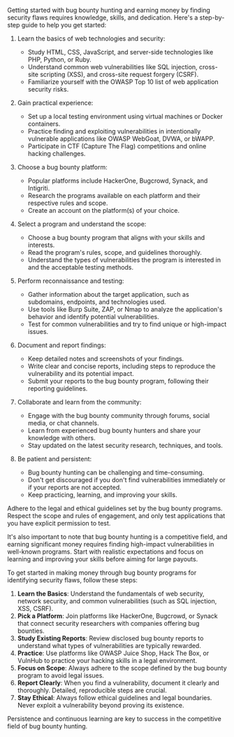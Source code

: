 Getting started with bug bounty hunting and earning money by finding security flaws requires knowledge, skills, and dedication. Here's a step-by-step guide to help you get started:

1. Learn the basics of web technologies and security:
   - Study HTML, CSS, JavaScript, and server-side technologies like PHP, Python, or Ruby.
   - Understand common web vulnerabilities like SQL injection, cross-site scripting (XSS), and cross-site request forgery (CSRF).
   - Familiarize yourself with the OWASP Top 10 list of web application security risks.

2. Gain practical experience:
   - Set up a local testing environment using virtual machines or Docker containers.
   - Practice finding and exploiting vulnerabilities in intentionally vulnerable applications like OWASP WebGoat, DVWA, or bWAPP.
   - Participate in CTF (Capture The Flag) competitions and online hacking challenges.

3. Choose a bug bounty platform:
   - Popular platforms include HackerOne, Bugcrowd, Synack, and Intigriti.
   - Research the programs available on each platform and their respective rules and scope.
   - Create an account on the platform(s) of your choice.

4. Select a program and understand the scope:
   - Choose a bug bounty program that aligns with your skills and interests.
   - Read the program's rules, scope, and guidelines thoroughly.
   - Understand the types of vulnerabilities the program is interested in and the acceptable testing methods.

5. Perform reconnaissance and testing:
   - Gather information about the target application, such as subdomains, endpoints, and technologies used.
   - Use tools like Burp Suite, ZAP, or Nmap to analyze the application's behavior and identify potential vulnerabilities.
   - Test for common vulnerabilities and try to find unique or high-impact issues.

6. Document and report findings:
   - Keep detailed notes and screenshots of your findings.
   - Write clear and concise reports, including steps to reproduce the vulnerability and its potential impact.
   - Submit your reports to the bug bounty program, following their reporting guidelines.

7. Collaborate and learn from the community:
   - Engage with the bug bounty community through forums, social media, or chat channels.
   - Learn from experienced bug bounty hunters and share your knowledge with others.
   - Stay updated on the latest security research, techniques, and tools.

8. Be patient and persistent:
   - Bug bounty hunting can be challenging and time-consuming.
   - Don't get discouraged if you don't find vulnerabilities immediately or if your reports are not accepted.
   - Keep practicing, learning, and improving your skills.

Adhere to the legal and ethical guidelines set by the bug bounty programs. Respect the scope and rules of engagement, and only test applications that you have explicit permission to test.

It's also important to note that bug bounty hunting is a competitive field, and earning significant money requires finding high-impact vulnerabilities in well-known programs. Start with realistic expectations and focus on learning and improving your skills before aiming for large payouts.

To get started in making money through bug bounty programs for identifying security flaws, follow these steps:

1. **Learn the Basics**: Understand the fundamentals of web security, network security, and common vulnerabilities (such as SQL injection, XSS, CSRF).
2. **Pick a Platform**: Join platforms like HackerOne, Bugcrowd, or Synack that connect security researchers with companies offering bug bounties.
3. **Study Existing Reports**: Review disclosed bug bounty reports to understand what types of vulnerabilities are typically rewarded.
4. **Practice**: Use platforms like OWASP Juice Shop, Hack The Box, or VulnHub to practice your hacking skills in a legal environment.
5. **Focus on Scope**: Always adhere to the scope defined by the bug bounty program to avoid legal issues.
6. **Report Clearly**: When you find a vulnerability, document it clearly and thoroughly. Detailed, reproducible steps are crucial.
7. **Stay Ethical**: Always follow ethical guidelines and legal boundaries. Never exploit a vulnerability beyond proving its existence.

Persistence and continuous learning are key to success in the competitive field of bug bounty hunting.
